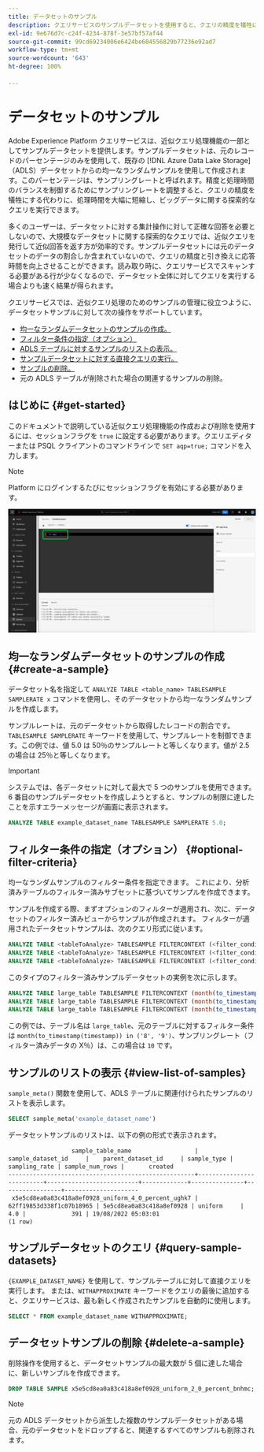 ```yaml
---
title: データセットのサンプル
description: クエリサービスのサンプルデータセットを使用すると、クエリの精度を犠牲にする代わりに、処理時間を大幅に短縮し、ビッグデータに関する探索的なクエリを実行できます。このガイドでは、近似クエリ処理のサンプルを管理する方法について説明します
exl-id: 9e676d7c-c24f-4234-878f-3e57bf57af44
source-git-commit: 99cd69234006e6424be604556829b77236e92ad7
workflow-type: tm+mt
source-wordcount: '643'
ht-degree: 100%

---
```


# データセットのサンプル

Adobe Experience Platform クエリサービスは、近似クエリ処理機能の一部としてサンプルデータセットを提供します。サンプルデータセットは、元のレコードのパーセンテージのみを使用して、既存の [!DNL Azure Data Lake Storage]（ADLS）データセットからの均一なランダムサンプルを使用して作成されます。このパーセンテージは、サンプリングレートと呼ばれます。精度と処理時間のバランスを制御するためにサンプリングレートを調整すると、クエリの精度を犠牲にする代わりに、処理時間を大幅に短縮し、ビッグデータに関する探索的なクエリを実行できます。

多くのユーザーは、データセットに対する集計操作に対して正確な回答を必要としないので、大規模なデータセットに関する探索的なクエリでは、近似クエリを発行して近似回答を返す方が効率的です。サンプルデータセットには元のデータセットのデータの割合しか含まれていないので、クエリの精度と引き換えに応答時間を向上させることができます。読み取り時に、クエリサービスでスキャンする必要がある行が少なくなるので、データセット全体に対してクエリを実行する場合よりも速く結果が得られます。

クエリサービスでは、近似クエリ処理のためのサンプルの管理に役立つように、データセットサンプルに対して次の操作をサポートしています。

- [均一なランダムデータセットのサンプルの作成。](#create-a-sample)
- [フィルター条件の指定（オプション）](##optional-filter-criteria)
- [ADLS テーブルに対するサンプルのリストの表示。](#view-list-of-samples)
- [サンプルデータセットに対する直接クエリの実行。](#query-sample-datasets)
- [サンプルの削除。](#delete-a-sample)
- 元の ADLS テーブルが削除された場合の関連するサンプルの削除。

## はじめに {#get-started}

このドキュメントで説明している近似クエリ処理機能の作成および削除を使用するには、セッションフラグを `true` に設定する必要があります。クエリエディターまたは PSQL クライアントのコマンドラインで `SET aqp=true;` コマンドを入力します。

>[!NOTE]
>
>Platform にログインするたびにセッションフラグを有効にする必要があります。

![「SET aqp=true;」コマンドがハイライト表示されたクエリエディター。](../images/essential-concepts/set-session-flag.png)

## 均一なランダムデータセットのサンプルの作成 {#create-a-sample}

データセット名を指定して `ANALYZE TABLE <table_name> TABLESAMPLE SAMPLERATE x` コマンドを使用し、そのデータセットから均一なランダムサンプルを作成します。

サンプルレートは、元のデータセットから取得したレコードの割合です。`TABLESAMPLE SAMPLERATE` キーワードを使用して、サンプルレートを制御できます。この例では、値 5.0 は 50％のサンプルレートと等しくなります。値が 2.5 の場合は 25％と等しくなります。

>[!IMPORTANT]
>
>システムでは、各データセットに対して最大で 5 つのサンプルを使用できます。6 番目のサンプルデータセットを作成しようとすると、サンプルの制限に達したことを示すエラーメッセージが画面に表示されます。

```sql
ANALYZE TABLE example_dataset_name TABLESAMPLE SAMPLERATE 5.0;
```

## フィルター条件の指定（オプション） {#optional-filter-criteria}

均一なランダムサンプルのフィルター条件を指定できます。 これにより、分析済みテーブルのフィルター済みサブセットに基づいてサンプルを作成できます。

サンプルを作成する際、まずオプションのフィルターが適用され、次に、データセットのフィルター済みビューからサンプルが作成されます。 フィルターが適用されたデータセットサンプルは、次のクエリ形式に従います。

```sql
ANALYZE TABLE <tableToAnalyze> TABLESAMPLE FILTERCONTEXT (<filter_condition>) SAMPLERATE X.Y;
ANALYZE TABLE <tableToAnalyze> TABLESAMPLE FILTERCONTEXT (<filter_condition_1> AND/OR <filter_condition_2>) SAMPLERATE X.Y;
ANALYZE TABLE <tableToAnalyze> TABLESAMPLE FILTERCONTEXT (<filter_condition_1> AND (<filter_condition_2> OR <filter_condition_3>)) SAMPLERATE X.Y;
```

このタイプのフィルター済みサンプルデータセットの実例を次に示します。

```sql
ANALYZE TABLE large_table TABLESAMPLE FILTERCONTEXT (month(to_timestamp(timestamp)) in ('8', '9')) SAMPLERATE 10;
ANALYZE TABLE large_table TABLESAMPLE FILTERCONTEXT (month(to_timestamp(timestamp)) in ('8', '9') AND product.name = "product1") SAMPLERATE 10;
ANALYZE TABLE large_table TABLESAMPLE FILTERCONTEXT (month(to_timestamp(timestamp)) in ('8', '9') AND (product.name = "product1" OR product.name = "product2")) SAMPLERATE 10;
```

この例では、テーブル名は `large_table`、元のテーブルに対するフィルター条件は `month(to_timestamp(timestamp)) in ('8', '9')`、サンプリングレート（フィルター済みデータの X％）は、この場合は `10` です。

## サンプルのリストの表示 {#view-list-of-samples}

`sample_meta()` 関数を使用して、ADLS テーブルに関連付けられたサンプルのリストを表示します。

```sql
SELECT sample_meta('example_dataset_name')
```

データセットサンプルのリストは、以下の例の形式で表示されます。

```shell
                  sample_table_name                  |    sample_dataset_id     |    parent_dataset_id     | sample_type | sampling_rate | sample_num_rows |       created      
-----------------------------------------------------+--------------------------+--------------------------+-------------+---------------+-----------------+---------------------
 x5e5cd8ea0a83c418a8ef0928_uniform_4_0_percent_ughk7 | 62ff19853d338f1c07b18965 | 5e5cd8ea0a83c418a8ef0928 | uniform     |           4.0 |             391 | 19/08/2022 05:03:01
(1 row)
```

## サンプルデータセットのクエリ {#query-sample-datasets}

`{EXAMPLE_DATASET_NAME}` を使用して、サンプルテーブルに対して直接クエリを実行します。 または、`WITHAPPROXIMATE` キーワードをクエリの最後に追加すると、クエリサービスは、最も新しく作成されたサンプルを自動的に使用します。

```sql
SELECT * FROM example_dataset_name WITHAPPROXIMATE;
```

## データセットサンプルの削除 {#delete-a-sample}

削除操作を使用すると、データセットサンプルの最大数が 5 個に達した場合に、新しいサンプルを作成できます。

```sql
DROP TABLE SAMPLE x5e5cd8ea0a83c418a8ef0928_uniform_2_0_percent_bnhmc;
```

>[!NOTE]
>
>元の ADLS データセットから派生した複数のサンプルデータセットがある場合、元のデータセットをドロップすると、関連するすべてのサンプルも削除されます。
